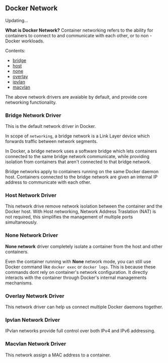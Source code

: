 ## Docker Network


Updating...

**What is Docker Network?** Container networking refers to the ability for containers to connect to and communicate with each other, or to non - Docker workloads.

Contents:

- [bridge](#bridge-network-driver)
- [host](#host-network-driver)
- [none](#none-network-driver)
- [overlay](#overlay-network-driver)
- [ipvlan](#ipvlan-network-driver)
- [macvlan](#macvlan-network-driver)

The above network drivers are avaiable by default, and provide core networking functionality.

### Bridge Network Driver

This is the default network driver in Docker.

In scope of `networking`, a bridge network is a Link Layer device which forwards traffic between network segments.

In Docker, a bridge network uses a software bridge which lets containers connected to the same bridge network communicate, while providing isolation from containers that aren't connected to that bridge network.

Bridge networks apply to containers running on the same Docker daemon host. Containers connected to the bridge network are given an internal IP address to communicate with each other.

### Host Network Driver

This network drive remove network isolation between the container and the Docker host. With Host networking, Network Address Traslation (NAT) is not required, this simplifies the management of multiple ports simultaneously.

### None Network Driver

**None network** driver completely isolate a container from the host and other containers.

Even the container running with **None** network mode, you can still use Docker command like `docker exec` or `docker logs`. This is because these commands dont rely on container's network configuration. It directly interacts with the container through Docker's internal managements mechanisms.

### Overlay Network Driver

This network driver can help us connect multiple Docker daemons together.

### Ipvlan Network Driver

IPvlan networks provide full control over both IPv4 and IPv6 addressing.

### Macvlan Network Driver

This network assign a MAC address to a container.